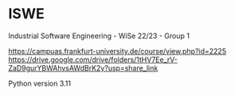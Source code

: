 # ISWE
Industrial Software Engineering - WiSe 22/23 - Group 1

https://campuas.frankfurt-university.de/course/view.php?id=2225
https://drive.google.com/drive/folders/1tHV7Ee_rV-ZaD9gurYBWAhvsAWdBrK2y?usp=share_link

Python version 3.11
